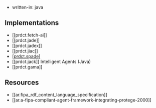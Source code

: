 

- written-in: java

## Implementations

- [[prdct.fetch-ai]]
- [[prdct.jade]]
- [[prdct.jadex]]
- [[prdct.jiac]]
- [[prdct.spade]](Python)
- [[prdct.jack]] Intelligent Agents (Java)
- [[prdct.gama]]

## Resources

- [[ar.fipa_rdf_content_language_specification]]
- [[ar.a-fipa-compliant-agent-framework-integrating-protege-2000]]